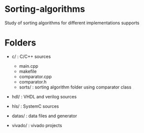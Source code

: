 # Sorting-algorithms
Study of sorting algorithms for different implementations supports

# Folders

- c/ : C/C++ sources
	- main.cpp
	- makefile
	- comparator.cpp
	- comparator.h
	- sorts/ : sorting algorithm folder using comparator class
- hdl/ : VHDL and verilog sources
- hls/ : SystemC sources

- datas/ : data files and generator

- vivado/ : vivado projects
